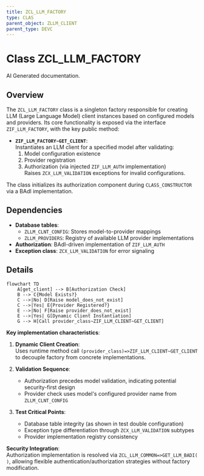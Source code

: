 ```yaml
---
title: ZCL_LLM_FACTORY
type: CLAS
parent_object: ZLLM_CLIENT
parent_type: DEVC
---
```


# Class ZCL_LLM_FACTORY

AI Generated documentation.

## Overview  

The `ZCL_LLM_FACTORY` class is a singleton factory responsible for creating LLM (Large Language Model) client instances based on configured models and providers. Its core functionality is exposed via the interface `ZIF_LLM_FACTORY`, with the key public method:  

- **`ZIF_LLM_FACTORY~GET_CLIENT`**:  
  Instantiates an LLM client for a specified model after validating:  
  1. Model configuration existence  
  2. Provider registration  
  3. Authorization (via injected `ZIF_LLM_AUTH` implementation)  
  Raises `ZCX_LLM_VALIDATION` exceptions for invalid configurations.  

The class initializes its authorization component during `CLASS_CONSTRUCTOR` via a BAdI implementation.  

## Dependencies  

- **Database tables**:  
  - `ZLLM_CLNT_CONFIG`: Stores model-to-provider mappings  
  - `ZLLM_PROVIDERS`: Registry of available LLM provider implementations  
- **Authorization**: BAdI-driven implementation of `ZIF_LLM_AUTH`  
- **Exception class**: `ZCX_LLM_VALIDATION` for error signaling  

## Details  

```mermaid  
flowchart TD  
    A[get_client] --> B[Authorization Check]  
    B --> C{Model Exists?}  
    C -->|No| D[Raise model_does_not_exist]  
    C -->|Yes| E{Provider Registered?}  
    E -->|No| F[Raise provider_does_not_exist]  
    E -->|Yes| G[Dynamic Client Instantiation]  
    G --> H[Call provider_class~ZIF_LLM_CLIENT~GET_CLIENT]  
```  

**Key implementation characteristics**:  

1. **Dynamic Client Creation**:  
   Uses runtime method call `(provider_class)=>ZIF_LLM_CLIENT~GET_CLIENT` to decouple factory from concrete implementations.  

2. **Validation Sequence**:  
   - Authorization precedes model validation, indicating potential security-first design  
   - Provider check uses model's configured provider name from `ZLLM_CLNT_CONFIG`  

3. **Test Critical Points**:  
   - Database table integrity (as shown in test double configuration)  
   - Exception type differentiation through `ZCX_LLM_VALIDATION` subtypes  
   - Provider implementation registry consistency  

**Security Integration**:  
Authorization implementation is resolved via `ZCL_LLM_COMMON=>GET_LLM_BADI( )`, allowing flexible authentication/authorization strategies without factory modification.
